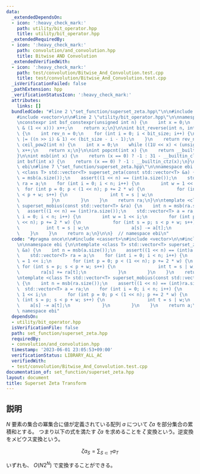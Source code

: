 ```yaml
---
data:
  _extendedDependsOn:
  - icon: ':heavy_check_mark:'
    path: utility/bit_operator.hpp
    title: utility/bit_operator.hpp
  _extendedRequiredBy:
  - icon: ':heavy_check_mark:'
    path: convolution/and_convolution.hpp
    title: Bitwise AND Convolution
  _extendedVerifiedWith:
  - icon: ':heavy_check_mark:'
    path: test/convolution/Bitwise_And_Convolution.test.cpp
    title: test/convolution/Bitwise_And_Convolution.test.cpp
  _isVerificationFailed: false
  _pathExtension: hpp
  _verificationStatusIcon: ':heavy_check_mark:'
  attributes:
    links: []
  bundledCode: "#line 2 \"set_function/superset_zeta.hpp\"\n\n#include <cassert>\n\
    #include <vector>\n\n#line 2 \"utility/bit_operator.hpp\"\n\nnamespace ebi {\n\
    \nconstexpr int bsf_constexpr(unsigned int n) {\n    int x = 0;\n    while (!(n\
    \ & (1 << x))) x++;\n    return x;\n}\n\nint bit_reverse(int n, int bit_size)\
    \ {\n    int rev_n = 0;\n    for (int i = 0; i < bit_size; i++) {\n        rev_n\
    \ |= ((n >> i) & 1) << (bit_size - i - 1);\n    }\n    return rev_n;\n}\n\nint\
    \ ceil_pow2(int n) {\n    int x = 0;\n    while ((1U << x) < (unsigned int)(n))\
    \ x++;\n    return x;\n}\n\nint popcnt(int x) {\n    return __builtin_popcount(x);\n\
    }\n\nint msb(int x) {\n    return (x == 0) ? -1 : 31 - __builtin_clz(x);\n}\n\n\
    int bsf(int x) {\n    return (x == 0) ? -1 : __builtin_ctz(x);\n}\n\n}  // namespace\
    \ ebi\n#line 7 \"set_function/superset_zeta.hpp\"\n\nnamespace ebi {\n\ntemplate\
    \ <class T> std::vector<T> superset_zeta(const std::vector<T> &a) {\n    int n\
    \ = msb(a.size());\n    assert((1 << n) == (int)a.size());\n    std::vector<T>\
    \ ra = a;\n    for (int i = 0; i < n; i++) {\n        int w = 1 << i;\n      \
    \  for (int p = 0; p < (1 << n); p += 2 * w) {\n            for (int s = p; s\
    \ < p + w; s++) {\n                int t = s | w;\n                ra[s] += ra[t];\n\
    \            }\n        }\n    }\n    return ra;\n}\n\ntemplate <class T> std::vector<T>\
    \ superset_mobius(const std::vector<T> &ra) {\n    int n = msb(ra.size());\n \
    \   assert((1 << n) == (int)ra.size());\n    std::vector<T> a = ra;\n    for (int\
    \ i = 0; i < n; i++) {\n        int w = 1 << i;\n        for (int p = 0; p < (1\
    \ << n); p += 2 * w) {\n            for (int s = p; s < p + w; s++) {\n      \
    \          int t = s | w;\n                a[s] -= a[t];\n            }\n    \
    \    }\n    }\n    return a;\n}\n\n}  // namespace ebi\n"
  code: "#pragma once\n\n#include <cassert>\n#include <vector>\n\n#include \"../utility/bit_operator.hpp\"\
    \n\nnamespace ebi {\n\ntemplate <class T> std::vector<T> superset_zeta(const std::vector<T>\
    \ &a) {\n    int n = msb(a.size());\n    assert((1 << n) == (int)a.size());\n\
    \    std::vector<T> ra = a;\n    for (int i = 0; i < n; i++) {\n        int w\
    \ = 1 << i;\n        for (int p = 0; p < (1 << n); p += 2 * w) {\n           \
    \ for (int s = p; s < p + w; s++) {\n                int t = s | w;\n        \
    \        ra[s] += ra[t];\n            }\n        }\n    }\n    return ra;\n}\n\
    \ntemplate <class T> std::vector<T> superset_mobius(const std::vector<T> &ra)\
    \ {\n    int n = msb(ra.size());\n    assert((1 << n) == (int)ra.size());\n  \
    \  std::vector<T> a = ra;\n    for (int i = 0; i < n; i++) {\n        int w =\
    \ 1 << i;\n        for (int p = 0; p < (1 << n); p += 2 * w) {\n            for\
    \ (int s = p; s < p + w; s++) {\n                int t = s | w;\n            \
    \    a[s] -= a[t];\n            }\n        }\n    }\n    return a;\n}\n\n}  //\
    \ namespace ebi"
  dependsOn:
  - utility/bit_operator.hpp
  isVerificationFile: false
  path: set_function/superset_zeta.hpp
  requiredBy:
  - convolution/and_convolution.hpp
  timestamp: '2023-06-01 23:05:53+09:00'
  verificationStatus: LIBRARY_ALL_AC
  verifiedWith:
  - test/convolution/Bitwise_And_Convolution.test.cpp
documentation_of: set_function/superset_zeta.hpp
layout: document
title: Superset Zeta Transform
---
```


## 説明

$N$ 要素の集合の冪集合に値が定義されている配列 $a$ について $\zeta a$ を部分集合の累積和とする。
つまり以下の式を満たす $\zeta a$ を求めることを $\zeta$ 変換という。逆変換をメビウス変換という。

$$
\zeta a_{S} = \sum_{S \subset T} a_T
$$

いずれも、 $O(N2^N)$ で変換することができる。
